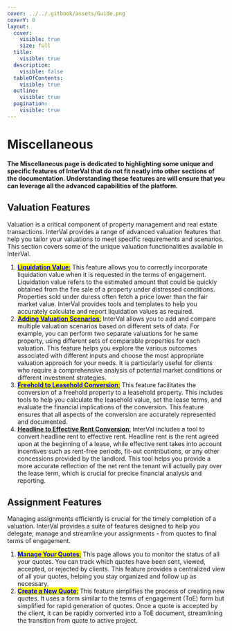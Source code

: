 ```yaml
---
cover: ../../.gitbook/assets/Guide.png
coverY: 0
layout:
  cover:
    visible: true
    size: full
  title:
    visible: true
  description:
    visible: false
  tableOfContents:
    visible: true
  outline:
    visible: true
  pagination:
    visible: true
---
```


# Miscellaneous

**The Miscellaneous page is dedicated to highlighting some unique and specific features of InterVal that do not fit neatly into other sections of the documentation. Understanding these features are will ensure that you can leverage all the advanced capabilities of the platform.**

## Valuation Features

Valuation is a critical component of property management and real estate transactions. InterVal provides a range of advanced valuation features that help you tailor your valuations to meet specific requirements and scenarios. This section covers some of the unique valuation functionalities available in InterVal.

1. [<mark style="color:blue;">**Liquidation Value**</mark><mark style="color:blue;">:</mark>](../../documentation/workflow/valuation/miscellaneous/liquidation-value.md) This feature allows you to correctly incorporate liquidation value when it is requested in the terms of engagement. Liquidation value refers to the estimated amount that could be quickly obtained from the fire sale of a property under distressed conditions. Properties sold under duress often fetch a price lower than the fair market value. InterVal provides tools and templates to help you accurately calculate and report liquidation values as required.
2. [<mark style="color:blue;">**Adding Valuation Scenarios**</mark><mark style="color:blue;">:</mark>](../../documentation/workflow/valuation/miscellaneous/adding-scenarios.md) InterVal allows you to add and compare multiple valuation scenarios based on different sets of data. For example, you can perform two separate valuations for he same property, using different sets of comparable properties for each valuation. This feature helps you explore the various outcomes associated with different inputs and choose the most appropriate valuation approach for your needs. It is particularly useful for clients who require a comprehensive analysis of potential market conditions or different investment strategies.
3. [<mark style="color:blue;">**Freehold to Leasehold Conversion**</mark><mark style="color:blue;">:</mark>](../../documentation/workflow/valuation/miscellaneous/freehold-to-leasehold-conversion.md) This feature facilitates the conversion of a freehold property to a leasehold property. This includes tools to help you calculate the leasehold value, set the lease terms, and evaluate the financial implications of the conversion. This feature ensures that all aspects of the conversion are accurately represented and documented.
4. [**Headline to Effective Rent Conversion**:](../../documentation/workflow/valuation/miscellaneous/headline-to-effective-rent-conversion.md) InterVal includes a tool to convert headline rent to effective rent. Headline rent is the rent agreed upon at the beginning of a lease, while effective rent takes into account incentives such as rent-free periods, fit-out contributions, or any other concessions provided by the landlord. This tool helps you provide a more accurate reflection of the net rent the tenant will actually pay over the lease term, which is crucial for precise financial analysis and reporting.

## Assignment Features

Managing assignments efficiently is crucial for the timely completion of a valuation. InterVal provides a suite of features designed to help you delegate, manage and streamline your assignments - from quotes to final terms of engagement.

1. [<mark style="color:blue;">**Manage Your Quotes**</mark><mark style="color:blue;">:</mark>](../../documentation/workflow/assignments/quotes-list.md) This page allows you to monitor the status of all your quotes. You can track which quotes have been sent, viewed, accepted, or rejected by clients. This feature provides a centralized view of all your quotes, helping you stay organized and follow up as necessary.
2. [<mark style="color:blue;">**Create a New Quote**</mark><mark style="color:blue;">:</mark>](../../documentation/workflow/assignments/quote-form/) This feature simplifies the process of creating new quotes. It uses a form similar to the terms of engagement (ToE) form but simplified for rapid generation of quotes. Once a quote is accepted by the client, it can be rapidly converted into a ToE document, streamlining the transition from quote to active project.



